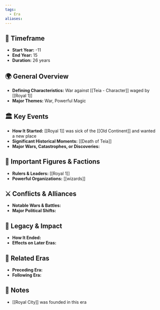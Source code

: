 ```yaml
---
tags:
  - Era
aliases:
---
```



## 📅 Timeframe
- **Start Year:**  -11
- **End Year:**  15
- **Duration:** 26 years

## 🌍 General Overview
- **Defining Characteristics:** War against [[Teia - Character]] waged by [[Royal 1]]
- **Major Themes:** War, Powerful Magic

## 🏛️ Key Events
- **How It Started:** [[Royal 1]] was sick of the [[Old Continent]] and wanted a new place
- **Significant Historical Moments:** [[Death of Teia]]
- **Major Wars, Catastrophes, or Discoveries:** 

## 👑 Important Figures & Factions
- **Rulers & Leaders:** [[Royal 1]]
- **Powerful Organizations:** [[wizards]]

## ⚔️ Conflicts & Alliances
- **Notable Wars & Battles:** 
- **Major Political Shifts:** 

## 📜 Legacy & Impact
- **How It Ended:** 
- **Effects on Later Eras:** 

## 📖 Related Eras
- **Preceding Era:** 
- **Following Era:** 

## 📜 Notes
- [[Royal City]] was founded in this era